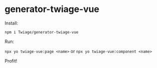 #  generator-twiage-vue

Install:

`npm i Twiage/generator-twiage-vue`

Run:

`npx yo twiage-vue:page <name>` or `npx yo twiage-vue:component <name>`

Profit!